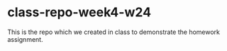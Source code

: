 # class-repo-week4-w24
This is the repo which we created in class to demonstrate the homework assignment.
